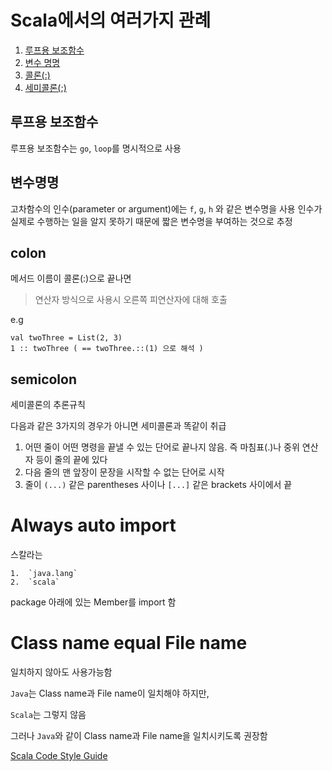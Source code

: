 # Scala에서의 여러가지 관례
1. [루프용 보조함수](#루프용-보조함수)
1. [변수 명명](#변수명명)
1. [콜론(:)](#colon)
1. [세미콜론(;)](#semicolon)


## 루프용 보조함수
루프용 보조함수는 `go`, `loop`를 명시적으로 사용

## 변수명명
고차함수의 인수(parameter or argument)에는 `f`, `g`, `h` 와 같은 변수명을 사용
인수가 실제로 수행하는 일을 알지 못하기 때문에 짧은 변수명을 부여하는 것으로 추정

## colon
 메서드 이름이 콜론(:)으로 끝나면 

> 연산자 방식으로 사용시 오른쪽 피연산자에 대해 호출

e.g 

```
val twoThree = List(2, 3)
1 :: twoThree ( == twoThree.::(1) 으로 해석 )
```

## semicolon
 세미콜론의 추론규칙 
 
 다음과 같은 3가지의 경우가 아니면 세미콜론과 똑같이 취급
 
 1. 어떤 줄이 어떤 명령을 끝낼 수 있는 단어로 끝나지 않음. 즉 마침표(.)나 중위 연산자 등이 줄의 끝에 있다
 1. 다음 줄의 맨 앞장이 문장을 시작할 수 없는 단어로 시작
 1. 줄이 `(...)` 같은 parentheses 사이나 `[...]` 같은 brackets 사이에서 끝 
 
# Always auto import

스칼라는 

    1.  `java.lang` 
    2.  `scala`
    
package 아래에 있는 Member를 import 함


# Class name equal File name

일치하지 않아도 사용가능함 

`Java`는 Class name과 File name이 일치해야 하지만,

`Scala`는 그렇지 않음

그러나 `Java`와 같이 Class name과 File name을 일치시키도록 권장함

[Scala Code Style Guide](http://docs.scala-lang.org/style/files)